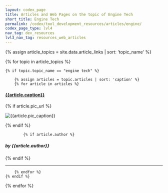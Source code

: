 ```yaml
---
layout: codex_page
title: Articles and Web Pages on the topic of Engine Tech
short_title: Engine Tech
permalink: /codex/tool_development_resources/articles/engine/
codex_page_type: lvl4
nav_tag: dev_resources
lvl3_nav_tag: resources_web_articles
---
```


<!-- To Edit or Add content to this page please edit the _data/article.yaml file -->
{% assign article_topics = site.data.article_links | sort: 'topic_name' %}

{% for topic in article_topics %}

	{% if topic.topic_name == "engine tech" %}

		{% assign articles = topic.articles | sort: 'caption' %}
		{% for article in articles %}

<h4><a href="{{article.url}}">{{article.caption}}</a></h4>
			{% if article.pic_url %}
<p><img src="{{article.pic_url}}" alt="{{article.pic_caption}}"></p>
			{% endif %}

			{% if article.author %}
<h5>by {{article.author}}</h5>
			{% endif %}
<hr>

		{% endfor %}
	{% endif %}
{% endfor %}